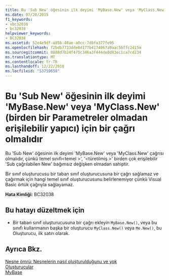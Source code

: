```yaml
---
title: Bu 'Sub New' öğesinin ilk deyimi 'MyBase.New' veya 'MyClass.New' (birden bir Parametreler olmadan erişilebilir yapıcı) için bir çağrı olmalıdır
ms.date: 07/20/2015
f1_keywords:
- vbc32038
- bc32038
helpviewer_keywords:
- BC32038
ms.assetid: 52e4e9df-a85b-46ae-a0cc-7d8fa377fe95
ms.openlocfilehash: f2bdb7733dde8d177b4174067a9aac5bffc2d15a
ms.sourcegitcommit: 0888d7b24f475c346a3f444de8d83ec1ca7cd234
ms.translationtype: MT
ms.contentlocale: tr-TR
ms.lasthandoff: 12/22/2018
ms.locfileid: "53759658"
---
```

# <a name="first-statement-of-this-sub-new-must-be-a-call-to-mybasenew-or-myclassnew-more-than-one-accessible-constructor-without-parameters"></a>Bu 'Sub New' öğesinin ilk deyimi 'MyBase.New' veya 'MyClass.New' (birden bir Parametreler olmadan erişilebilir yapıcı) için bir çağrı olmalıdır
Bu 'Sub New' öğesinin ilk deyimi 'MyBase.New' veya 'MyClass.New' çağrısı olmalıdır, çünkü temel sınıfı\<temel >', '\<türetilmiş >' birden çok erişilebilir 'Sub çağrılabilen New' bağımsız değişken olmadan sahiptir.  
  
 Bir sınıf oluşturucusu bir taban sınıf oluşturucusuna bir çağrı sağlamaz ve çağırmak için hangi temel sınıf oluşturucusunu belirlenemiyor çünkü Visual Basic örtük çağrıyla sağlayamaz.  
  
 **Hata Kimliği:** BC32038  
  
## <a name="to-correct-this-error"></a>Bu hatayı düzeltmek için  
  
-   Bir taban sınıf oluşturucusuna bir çağrı ekleyin `MyBase.New()`, veya bu sınıfı kullanmanın başka bir oluşturucu `MyClass.New()` veya `Me.New()`, bu Oluşturucu, ilk satırı olarak.  
  
## <a name="see-also"></a>Ayrıca Bkz.  
 [Nesne ömrü: Nesnelerin nasıl oluşturulduğunu ve yok](../../visual-basic/programming-guide/language-features/objects-and-classes/object-lifetime-how-objects-are-created-and-destroyed.md)  
 [Oluşturucular](~/docs/visual-basic/programming-guide/concepts/object-oriented-programming.md#constructors)  
 [MyBase](~/docs/visual-basic/programming-guide/program-structure/me-my-mybase-and-myclass.md#mybase)
